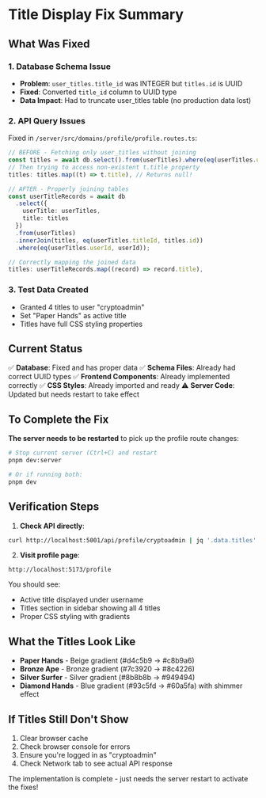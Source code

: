 # Title Display Fix Summary

## What Was Fixed

### 1. **Database Schema Issue**
- **Problem**: `user_titles.title_id` was INTEGER but `titles.id` is UUID
- **Fixed**: Converted `title_id` column to UUID type
- **Data Impact**: Had to truncate user_titles table (no production data lost)

### 2. **API Query Issues**
Fixed in `/server/src/domains/profile/profile.routes.ts`:

```typescript
// BEFORE - Fetching only user_titles without joining
const titles = await db.select().from(userTitles).where(eq(userTitles.userId, userId));
// Then trying to access non-existent t.title property
titles: titles.map((t) => t.title), // Returns null!

// AFTER - Properly joining tables
const userTitleRecords = await db
  .select({
    userTitle: userTitles,
    title: titles
  })
  .from(userTitles)
  .innerJoin(titles, eq(userTitles.titleId, titles.id))
  .where(eq(userTitles.userId, userId));

// Correctly mapping the joined data
titles: userTitleRecords.map((record) => record.title),
```

### 3. **Test Data Created**
- Granted 4 titles to user "cryptoadmin"
- Set "Paper Hands" as active title
- Titles have full CSS styling properties

## Current Status

✅ **Database**: Fixed and has proper data
✅ **Schema Files**: Already had correct UUID types
✅ **Frontend Components**: Already implemented correctly
✅ **CSS Styles**: Already imported and ready
⚠️ **Server Code**: Updated but needs restart to take effect

## To Complete the Fix

**The server needs to be restarted** to pick up the profile route changes:

```bash
# Stop current server (Ctrl+C) and restart
pnpm dev:server

# Or if running both:
pnpm dev
```

## Verification Steps

1. **Check API directly**:
```bash
curl http://localhost:5001/api/profile/cryptoadmin | jq '.data.titles'
```

2. **Visit profile page**:
```
http://localhost:5173/profile
```

You should see:
- Active title displayed under username
- Titles section in sidebar showing all 4 titles
- Proper CSS styling with gradients

## What the Titles Look Like

- **Paper Hands** - Beige gradient (#d4c5b9 → #c8b9a6)
- **Bronze Ape** - Bronze gradient (#7c3920 → #8c4226)
- **Silver Surfer** - Silver gradient (#8b8b8b → #949494)
- **Diamond Hands** - Blue gradient (#93c5fd → #60a5fa) with shimmer effect

## If Titles Still Don't Show

1. Clear browser cache
2. Check browser console for errors
3. Ensure you're logged in as "cryptoadmin"
4. Check Network tab to see actual API response

The implementation is complete - just needs the server restart to activate the fixes!